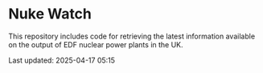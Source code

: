 # Nuke Watch

This repository includes code for retrieving the latest information available on the output of EDF nuclear power plants in the UK.

Last updated: 2025-04-17 05:15